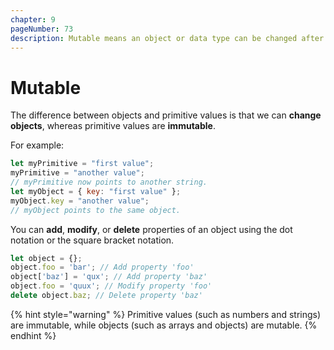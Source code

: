 ```yaml
---
chapter: 9
pageNumber: 73
description: Mutable means an object or data type can be changed after creation, while "immutable" means it cannot be changed. Mutable objects allow modifying their internal state, while immutable objects return new instances with changes, leaving the original unchanged.
---
```

# Mutable

The difference between objects and primitive values is that we can **change objects**, whereas primitive values are **immutable**.

For example:

```javascript
let myPrimitive = "first value";
myPrimitive = "another value";
// myPrimitive now points to another string.
let myObject = { key: "first value" };
myObject.key = "another value";
// myObject points to the same object.
```

You can **add**, **modify**, or **delete** properties of an object using the dot notation or the square bracket notation.

```javascript
let object = {};
object.foo = 'bar'; // Add property 'foo'
object['baz'] = 'qux'; // Add property 'baz'
object.foo = 'quux'; // Modify property 'foo'
delete object.baz; // Delete property 'baz'
```

{% hint style="warning" %}
Primitive values (such as numbers and strings) are immutable, while objects (such as arrays and objects) are mutable.
{% endhint %}
